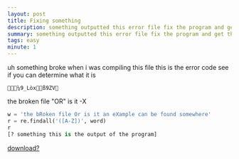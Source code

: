 ```yaml
---
layout: post
title: Fixing something
description: something outputted this error file fix the program and get the flag 
summary: something outputted this error file fix the program and get the flag 
tags: easy
minute: 1
---
```


uh something broke when i was compiling this file this is the error code see if you can determine what it is 

```
¼9_Lòxß9ZV
```
the broken file "OR" is it -X  
```python 
w = 'the bRoken file Or is it an eXample can be found somewhere'
r = re.findall('([A-Z])', word)
r
[? something this is the output of the program]
```
[download?](https://pankace.github.io/violet-rabbit-v2/files/broken-GCC/download.dat)<br>